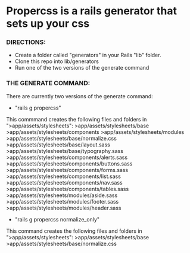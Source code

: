 # Propercss is a rails generator that sets up your css

### DIRECTIONS:

* Create a folder called "generators" in your Rails "lib" folder.
* Clone this repo into lib/generators
* Run one of the two versions of the generate command

### THE GENERATE COMMAND: 

There are currently two versions of the generate command:

* "rails g propercss"

This commmand creates the following files and folders in ">app/assets/stylesheets":
    >app/assets/stylesheets/base
    >app/assets/stylesheets/components
    >app/assets/stylesheets/modules
    >app/assets/stylesheets/base/normalize.css
    >app/assets/stylesheets/base/layout.sass
    >app/assets/stylesheets/base/typography.sass
    >app/assets/stylesheets/components/alerts.sass
    >app/assets/stylesheets/components/buttons.sass
    >app/assets/stylesheets/components/forms.sass
    >app/assets/stylesheets/components/list.sass
    >app/assets/stylesheets/components/nav.sass
    >app/assets/stylesheets/components/tables.sass
    >app/assets/stylesheets/modules/aside.sass
    >app/assets/stylesheets/modules/footer.sass
    >app/assets/stylesheets/modules/header.sass

* "rails g propercss normalize_only"

This command creates the following files and folders in ">app/assets/stylesheets":
    >app/assets/stylesheets/base
    >app/assets/stylesheets/base/normalize.css